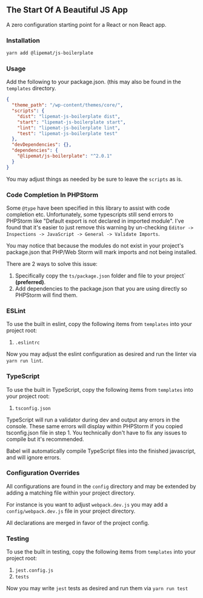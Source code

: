 ## The Start Of A Beautiful JS App

A zero configuration starting point for  a React or non React app. 

### Installation
```bash
yarn add @lipemat/js-boilerplate
```

### Usage
Add the following to your package.json. (this may also be found in the `templates` directory.

```json
{
  "theme_path": "/wp-content/themes/core/",
  "scripts": {
    "dist": "lipemat-js-boilerplate dist",
    "start": "lipemat-js-boilerplate start",
    "lint": "lipemat-js-boilerplate lint",
    "test": "lipemat-js-boilerplate test"
  },
  "devDependencies": {},
  "dependencies": {
    "@lipemat/js-boilerplate": "^2.0.1"
  }
}

```

You may adjust things as needed by be sure to leave the `scripts` as is.

### Code Completion In PHPStorm
Some `@type` have been specified in this library to assist with code completion etc. Unfortunately, some typescripts still send errors to PHPStorm like "Default export is not declared in imported module". I've found that it's easier to just remove this warning by un-checking `Editor -> Inspections -> JavaScript -> General -> Validate Imports`.

You may notice that because the modules do not exist in your project's package.json that PHP/Web Storm will mark imports and not being installed.

There are 2 ways to solve this issue:
1. Specifically copy the `ts/package.json` folder and file to your project` **(preferred)**.
2. Add dependencies to the package.json that you are using directly so PHPStorm will find them.

### ESLint
To use the built in eslint, copy the following items from `templates` into your project root:
1. `.eslintrc`

Now you may adjust the eslint configuration as desired and run the linter via `yarn run lint`.

### TypeScript
To use the built in TypeScript, copy the following items from `templates` into your project root:
1. `tsconfig.json`

TypeScript will run a validator during dev and output any errors in the console. These same errors will display within PHPStorm if you copied tsconfig.json file in step 1. You technically don't have to fix any issues to compile but it's recommended. 

Babel will automatically compile TypeScript files into the finished javascript, and will ignore errors. 

### Configuration Overrides
All configurations are found in the `config` directory and may be extended by adding a matching file within your project directory.

For instance is you want to adjust `webpack.dev.js` you may add a `config/webpack.dev.js` file in your project directory.

All declarations are merged in favor of the project config.

### Testing
To use the built in testing, copy the following items from `templates` into your project root:
1. `jest.config.js`
2. `tests`

Now you may write `jest` tests as desired and run them via `yarn run test` 
